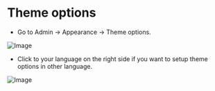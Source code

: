# Theme options

- Go to Admin -> Appearance -> Theme options.

![Image](https://live.staticflickr.com/65535/52276702989_89fa7588ce_b.jpg)

- Click to your language on the right side if you want to setup theme options in other language.

![Image](https://live.staticflickr.com/65535/52276457563_c95c7ce405_b.jpg)

 